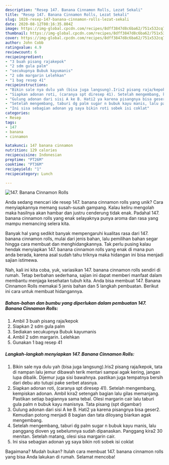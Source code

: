 ```yaml
---
description: "Resep 147. Banana Cinnamon Rolls, Lezat Sekali"
title: "Resep 147. Banana Cinnamon Rolls, Lezat Sekali"
slug: 1028-resep-147-banana-cinnamon-rolls-lezat-sekali
date: 2020-08-12T08:16:35.804Z
image: https://img-global.cpcdn.com/recipes/8dff3847d8c6ba62/751x532cq70/147-banana-cinnamon-rolls-foto-resep-utama.jpg
thumbnail: https://img-global.cpcdn.com/recipes/8dff3847d8c6ba62/751x532cq70/147-banana-cinnamon-rolls-foto-resep-utama.jpg
cover: https://img-global.cpcdn.com/recipes/8dff3847d8c6ba62/751x532cq70/147-banana-cinnamon-rolls-foto-resep-utama.jpg
author: John Cobb
ratingvalue: 4.9
reviewcount: 6
recipeingredient:
- "3 buah pisang rajakepok"
- "2 sdm gula palm"
- "secukupnya Bubuk kayumanis"
- "2 sdm margarin Lelehkan"
- "1 bag resep 41"
recipeinstructions:
- "Bikin sale nya dulu yah (bisa juga langsung).Iris2 pisang raja/kepok, tata di nampan lalu jemur dibawah terik mentari sampai agak kering, jangan lupa dibalik. Dijemur juga sisi bawahnya. pastikan juga tempatnya bersih dari debu ato tutupi pake serbet atasnya."
- "Siapkan adonan roti, (caranya spt diresep 41). Setelah mengembang, kempiskan adonan. Ambil kira2 setengah bagian lalu gilas memanjang. Pastikan setiap bagiannya sama tebal. Olesi margarin cair lalu taburi gula palm n bubuk kayu manisnya. Tata pisang (spt digambar)"
- "Gulung adonan dari sisi A ke B. Hati2 ya karena pisangnya bisa geser2. Kemudian potong menjadi 8 bagian dan tata diloyang biarkan agak mengembang."
- "Setelah mengembang, taburi dg palm sugar n bubuk kayu manis, lalu panggang dioven yg sebelumnya sudah dipanaskan. Panggang kira2 30 menitan. Setelah matang, olesi sisa margarin cair."
- "Ini sisa sebagian adonan yg saya bikin roti sobek isi coklat"
categories:
- Resep
tags:
- 147
- banana
- cinnamon

katakunci: 147 banana cinnamon 
nutrition: 129 calories
recipecuisine: Indonesian
preptime: "PT26M"
cooktime: "PT36M"
recipeyield: "1"
recipecategory: Lunch

---
```



![147. Banana Cinnamon Rolls](https://img-global.cpcdn.com/recipes/8dff3847d8c6ba62/751x532cq70/147-banana-cinnamon-rolls-foto-resep-utama.jpg)

Anda sedang mencari ide resep 147. banana cinnamon rolls yang unik? Cara menyiapkannya memang susah-susah gampang. Kalau keliru mengolah maka hasilnya akan hambar dan justru cenderung tidak enak. Padahal 147. banana cinnamon rolls yang enak selayaknya punya aroma dan rasa yang mampu memancing selera kita.



Banyak hal yang sedikit banyak mempengaruhi kualitas rasa dari 147. banana cinnamon rolls, mulai dari jenis bahan, lalu pemilihan bahan segar hingga cara membuat dan menghidangkannya. Tak perlu pusing kalau hendak menyiapkan 147. banana cinnamon rolls yang enak di mana pun anda berada, karena asal sudah tahu triknya maka hidangan ini bisa menjadi sajian istimewa.


Nah, kali ini kita coba, yuk, variasikan 147. banana cinnamon rolls sendiri di rumah. Tetap berbahan sederhana, sajian ini dapat memberi manfaat dalam membantu menjaga kesehatan tubuh kita. Anda bisa membuat 147. Banana Cinnamon Rolls memakai 5 jenis bahan dan 5 langkah pembuatan. Berikut ini cara untuk membuat hidangannya.

<!--inarticleads1-->

##### Bahan-bahan dan bumbu yang diperlukan dalam pembuatan 147. Banana Cinnamon Rolls:

1. Ambil 3 buah pisang raja/kepok
1. Siapkan 2 sdm gula palm
1. Sediakan secukupnya Bubuk kayumanis
1. Ambil 2 sdm margarin. Lelehkan
1. Gunakan 1 bag resep 41




<!--inarticleads2-->

##### Langkah-langkah menyiapkan 147. Banana Cinnamon Rolls:

1. Bikin sale nya dulu yah (bisa juga langsung).Iris2 pisang raja/kepok, tata di nampan lalu jemur dibawah terik mentari sampai agak kering, jangan lupa dibalik. Dijemur juga sisi bawahnya. pastikan juga tempatnya bersih dari debu ato tutupi pake serbet atasnya.
1. Siapkan adonan roti, (caranya spt diresep 41). Setelah mengembang, kempiskan adonan. Ambil kira2 setengah bagian lalu gilas memanjang. Pastikan setiap bagiannya sama tebal. Olesi margarin cair lalu taburi gula palm n bubuk kayu manisnya. Tata pisang (spt digambar)
1. Gulung adonan dari sisi A ke B. Hati2 ya karena pisangnya bisa geser2. Kemudian potong menjadi 8 bagian dan tata diloyang biarkan agak mengembang.
1. Setelah mengembang, taburi dg palm sugar n bubuk kayu manis, lalu panggang dioven yg sebelumnya sudah dipanaskan. Panggang kira2 30 menitan. Setelah matang, olesi sisa margarin cair.
1. Ini sisa sebagian adonan yg saya bikin roti sobek isi coklat




Bagaimana? Mudah bukan? Itulah cara membuat 147. banana cinnamon rolls yang bisa Anda lakukan di rumah. Selamat mencoba!
